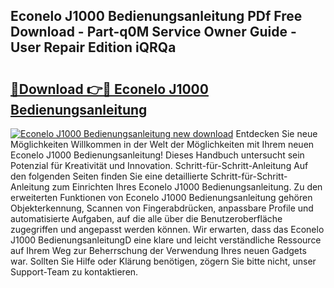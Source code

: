 ## Econelo J1000 Bedienungsanleitung PDf Free Download - Part-q0M Service Owner Guide - User Repair Edition iQRQa

# <h2><a href="http://df61xbl.blite.top/?on=Econelo+J1000+Bedienungsanleitung">🔗Download 👉🔴 Econelo J1000 Bedienungsanleitung</a></h2>

[![Econelo J1000 Bedienungsanleitung new download](https://i.imgur.com/lujVjoI.png)](http://df61xbl.blite.top/?on=Econelo+J1000+Bedienungsanleitung)
Entdecken Sie neue Möglichkeiten Willkommen in der Welt der Möglichkeiten mit Ihrem neuen Econelo J1000 Bedienungsanleitung! Dieses Handbuch untersucht sein Potenzial für Kreativität und Innovation. Schritt-für-Schritt-Anleitung Auf den folgenden Seiten finden Sie eine detaillierte Schritt-für-Schritt-Anleitung zum Einrichten Ihres Econelo J1000 Bedienungsanleitung. Zu den erweiterten Funktionen von Econelo J1000 Bedienungsanleitung gehören Objekterkennung, Scannen von Fingerabdrücken, anpassbare Profile und automatisierte Aufgaben, auf die alle über die Benutzeroberfläche zugegriffen und angepasst werden können. Wir erwarten, dass das Econelo J1000 BedienungsanleitungD eine klare und leicht verständliche Ressource auf Ihrem Weg zur Beherrschung der Verwendung Ihres neuen Gadgets war. Sollten Sie Hilfe oder Klärung benötigen, zögern Sie bitte nicht, unser Support-Team zu kontaktieren.
